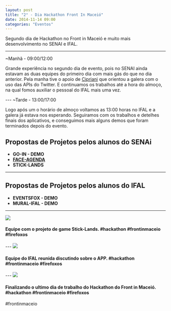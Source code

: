 ```yaml
---
layout: post
title: "2° - Dia Hackathon Front In Maceió"	
date: 2014-11-14 09:00
categories: "Eventos"
---
```


<p class="txt-post">
Segundo dia de Hackathon no Front in Maceió e muito mais desenvolvimento no SENAI e IFAL.
</p>

---		
~Manhã - 09:00/12:00
<p class="txt-post">
Grande experiência no segundo dia de evento, pois no SENAI ainda estavam as duas equipes do primeiro dia com mais gás do que no dia anterior. Pela manha tive o apoio de <a href="http://twitter.com/lfcipriani">Cipriani</a> que orientou a galera com o uso das APIs do Twitter. E continuamos os trabalhos até a hora do almoço, na qual fomos auxiliar o pessoal do IFAL mais uma vez.
</p>
---
~Tarde - 13:00/17:00
<p class="txt-post">
Logo após um o horário de almoço voltamos as 13:00 horas no IFAL e a galera já estava nos esperando. Seguiramos com os trabalhos e detelhes finais dos aplicativos, e conseguimos mais alguns demos que foram terminados depois do evento.
</p>

## Propostas de Projetos pelos alunos do SENAi
* **GO-IN - DEMO**
* **[FACE-AGENDA](https://marketplace.firefox.com/app/face-agenda)**
* **STICK-LANDS**
---
## Propostas de Projetos pelos alunos do IFAL
* **EVENTSFOX  - DEMO**
* **MURAL-IFAL  - DEMO**
---
   
<img src="http://rafaeltavares.co/public/img/posts/2_dia_hackathon_front_in_maceio.jpg"/>
<h4>
    Equipe com o projeto de game Stick-Lands. #hackathon #frontinmaceio #firefoxos
</h4>
---
<img src="http://rafaeltavares.co/public/img/posts/2_dia_hackathon_front_in_maceio_2.jpg"/>
<h4>
    Equipe do IFAL reunida discutindo sobre o APP. #hackathon #frontinmaceio #firefoxos
</h4>
---
<img src="http://rafaeltavares.co/public/img/posts/2_dia_hackathon_front_in_maceio_3.png"/>
<h4>
    Finalizando o ultimo dia de trabalho do Hackathon do Front in Maceió. #hackathon #frontinmaceio #firefoxos
</h4>
#frontinmaceio
